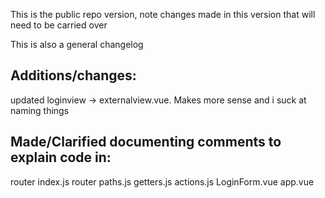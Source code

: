 This is the public repo version, note changes made in this version that will need to be carried over

This is also a general changelog


## Additions/changes:
updated loginview -> externalview.vue. Makes more sense and i suck at naming things





## Made/Clarified documenting comments to explain code in:
router index.js
router paths.js
getters.js
actions.js
LoginForm.vue
app.vue